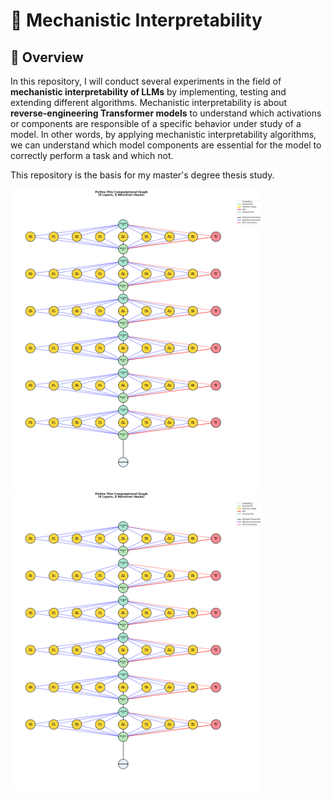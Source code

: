 # 🧠 Mechanistic Interpretability

## 📌 Overview
In this repository, I will conduct several experiments in the field of **mechanistic interpretability of LLMs** by implementing, testing and extending different algorithms.
Mechanistic interpretability is about **reverse-engineering Transformer models** to understand which activations or components are responsible of a specific behavior under study of a model.
In other words, by applying mechanistic interpretability algorithms, we can understand which model components are essential for the model to correctly perform a task and which not.


This repository is the basis for my master's degree thesis study.

<img src="utilities/plots/full_graph.png" alt="Initial full model graph" width="400">
<img src="utilities/plots/circuit_graph_ioi.png" alt="Final circuit graph for the IOI task" width="400">